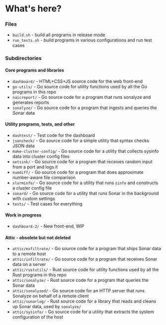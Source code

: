 # What's here?

### Files

* `build.sh` - build all programs in release mode
* `run_tests.sh` - build programs in various configurations and run test cases

### Subdirectories

#### Core programs and libraries

* `dashboard/` - HTML+CSS+JS source code for the web front-end
* `go-utils/` - Go source code for utility functions used by all the Go programs in this repo
* `naicreport/` - Go source code for a program that runs sonalyze and generates reports
* `sonalyze/` - Go source code for a program that ingests and queries the Sonar data

#### Utility programs, tests, and other

* `dashtest/` - Test code for the dashboard
* `jsoncheck/` - Go source code for a simple utility that syntax checks JSON data
* `make-cluster-config/` - Go source code for a utility that collects sysinfo data into cluster config files
* `netsink/` - Go source code for a program that receives random input from a port and logs it
* `numdiff/` - Go source code for a program that does approximate number-aware file comparison
* `slurminfo/` - Go source code for a utility that runs `sinfo` and constructs a cluster config file
* `sonard/` - Go source code for a utility that runs Sonar in the background with custom settings
* `tests/` - Test cases for everything

#### Work in progress

* `dashboard-2/` - New front-end, WIP

#### Attic - obsolete but not deleted

* `attic/exfiltrate/` - Go source code for a program that ships Sonar data to a remote host
* `attic/infiltrate/` - Go source code for a program that receives Sonar data on a server
* `attic/rustutils/` - Rust source code for utility functions used by all the Rust programs in this repo
* `attic/sonalyze/` - Rust source code for a program that queries the Sonar data
* `attic/sonalyzed/` - Go source code for an HTTP server that runs Sonalyze on behalf of a remote client
* `attic/sonarlog/` - Rust source code for a library that reads and cleans up Sonar data, used by `sonalyze/`
* `attic/sysinfo/` - Go source code for a utility that extracts the system configuration of the host
